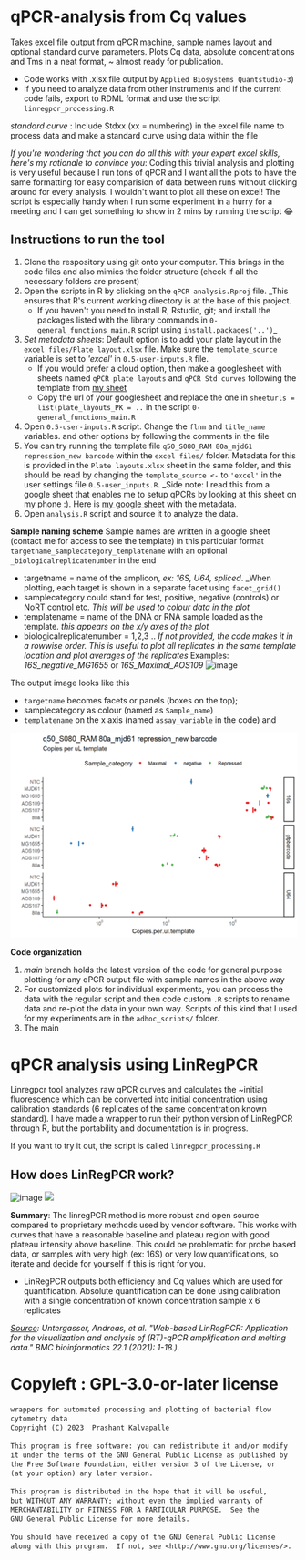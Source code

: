 # qPCR-analysis from Cq values

Takes excel file output from qPCR machine, sample names layout and optional standard curve parameters. Plots Cq data, absolute concentrations and Tms in a neat format, ~ almost ready for publication.
- Code works with .xlsx file output by `Applied Biosystems Quantstudio-3`)
- If you need to analyze data from other instruments and if the current code fails, export to RDML format and use the script `linregpcr_processing.R`

_standard curve_ : Include Stdxx (xx = numbering) in the excel file name to process data and make a standard curve using data within the file

*If you're wondering that you can do all this with your expert excel skills, here's my rationale to convince you*: Coding this trivial analysis and plotting is very useful because I run tons of qPCR and I want all the plots to have the same formatting for easy comparision of data between runs without clicking around for every analysis. I wouldn't want to plot all these on excel! The script is especially handy when I run some experiment in a hurry for a meeting and I can get something to show in 2 mins by running the script 😂

## Instructions to run the tool
1. Clone the respository using git onto your computer. This brings in the code files and also mimics the folder structure (check if all the necessary folders are present)
2. Open the scripts in R by clicking on the `qPCR analysis.Rproj` file. _This ensures that R's current working directory is at the base of this project. 
	- If you haven't you need to install R, Rstudio, git; and install the packages listed with the library commands in `0-general_functions_main.R` script using `install.packages('..')`_
3. *Set metadata sheets*: Default option is to add your plate layout in the `excel files/Plate layout.xlsx` file. Make sure the `template_source` variable is set to *'excel'* in `0.5-user-inputs.R` file.
	- If you would prefer a cloud option, then make a googlesheet with sheets named `qPCR plate layouts` and `qPCR Std curves` following the template from [my sheet](https://docs.google.com/spreadsheets/d/1RffyflHCQ_GzlRHbeH3bAkiYo4zNlnFWx4FXo7xkUt8/edit#gid=0)
	- Copy the url of your googlesheet and replace the one in `sheeturls = list(plate_layouts_PK = ..` in the script `0-general_functions_main.R`
5. Open `0.5-user-inputs.R` script. Change the `flnm` and `title_name` variables. and other options by following the comments in the file
6. You can try running the template file `q50_S080_RAM 80a_mjd61 repression_new barcode` within the `excel files/` folder. Metadata for this is provided in the `Plate layouts.xlsx` sheet in the same folder, and this should be read by changing the `template_source <-` to `'excel'` in the user settings file `0.5-user_inputs.R`. _Side note: I read this from a google sheet that enables me to setup qPCRs by looking at this sheet on my phone :). Here is [my google sheet](https://docs.google.com/spreadsheets/d/1RffyflHCQ_GzlRHbeH3bAkiYo4zNlnFWx4FXo7xkUt8/edit#gid=0) with the metadata.
7. Open `analysis.R` script and source it to analyze the data.

**Sample naming scheme**
Sample names are written in a google sheet (contact me for access to see the template) in this particular format
`targetname_samplecategory_templatename` with an optional `_biologicalreplicatenumber` in the end
- targetname = name of the amplicon, _ex: 16S, U64, spliced_. _When plotting, each target is shown in a separate facet using `facet_grid()`
- samplecategory could stand for test, positive, negative (controls) or NoRT control etc. _This will be used to colour data in the plot_
- templatename = name of the DNA or RNA sample loaded as the template. _this appears on the x/y axes of the plot_
- biologicalreplicatenumber = 1,2,3 .. _If not provided, the code makes it in a rowwise order. This is useful to plot all replicates in the same template location and plot averages of the replicates_
Examples: _16S_negative_MG1655_ or _16S_Maximal_AOS109_	
![image](https://github.com/ppreshant/qPCR-analysis/assets/14856479/6d3de51c-4ad7-484b-8f0b-5dde0ae1bd9f)

The output image looks like this
- `targetname` becomes facets or panels (boxes on the top); 
- samplecategory as colour (named as `Sample_name`)
- `templatename` on the x axis (named `assay_variable` in the code) and 

<img src = "./qPCR analysis/q50_S080_RAM.png" width='600'>

**Code organization**

1. *main* branch holds the latest version of the code for general purpose plotting for any qPCR output file with sample names in the above way
2. For customized plots for individual experiments, you can process the data with the regular script and then code custom `.R` scripts to rename data and re-plot the data in your own way. Scripts of this kind that I used for my experiments are in the `adhoc_scripts/` folder.
3. The main


# qPCR analysis using LinRegPCR

Linregpcr tool analyzes raw qPCR curves and calculates the ~initial fluorescence which can be converted into initial concentration using calibration standards (6 replicates of the same concentration known standard). I have made a wrapper to run their python version of LinRegPCR through R, but the portability and documentation is in progress.

If you want to try it out, the script is called `linregpcr_processing.R`

## How does LinRegPCR work?
![image](https://github.com/ppreshant/qPCR-analysis/assets/14856479/81d2ed0f-2d1d-4077-b0b0-c0434e05d07c)
<img src='https://github-production-user-asset-6210df.s3.amazonaws.com/14856479/283978174-ae7aa20b-71e7-422f-b2b5-9472e68cb8c5.png' width = '500'>

**Summary**: The linregPCR method is more robust and open source compared to proprietary methods used by vendor software. This works with curves that have a reasonable baseline and plateau region with good plateau intensity above baseline. This could be problematic for probe based data, or samples with very high (ex: 16S) or very low quantifications, so iterate and decide for yourself if this is right for you. 
- LinRegPCR outputs both efficiency and Cq values which are used for quantification. Absolute quantification can be done using calibration with a single concentration of known concentration sample x 6 replicates

*[Source](https://bmcbioinformatics.biomedcentral.com/articles/10.1186/s12859-021-04306-1): Untergasser, Andreas, et al. "Web-based LinRegPCR: Application for the visualization and analysis of (RT)-qPCR amplification and melting data." _BMC bioinformatics_ 22.1 (2021): 1-18.)*.

# Copyleft : GPL-3.0-or-later license
```
wrappers for automated processing and plotting of bacterial flow cytometry data 
Copyright (C) 2023  Prashant Kalvapalle

This program is free software: you can redistribute it and/or modify
it under the terms of the GNU General Public License as published by
the Free Software Foundation, either version 3 of the License, or
(at your option) any later version.

This program is distributed in the hope that it will be useful,
but WITHOUT ANY WARRANTY; without even the implied warranty of
MERCHANTABILITY or FITNESS FOR A PARTICULAR PURPOSE.  See the
GNU General Public License for more details.

You should have received a copy of the GNU General Public License
along with this program.  If not, see <http://www.gnu.org/licenses/>.
```
